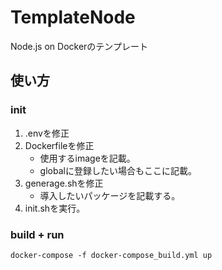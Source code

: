 # TemplateNode
Node.js on Dockerのテンプレート  

## 使い方

### init

1. .envを修正
2. Dockerfileを修正
   - 使用するimageを記載。
   - globalに登録したい場合もここに記載。
3. generage.shを修正
   - 導入したいパッケージを記載する。
4. init.shを実行。

### build + run

```
docker-compose -f docker-compose_build.yml up 
```